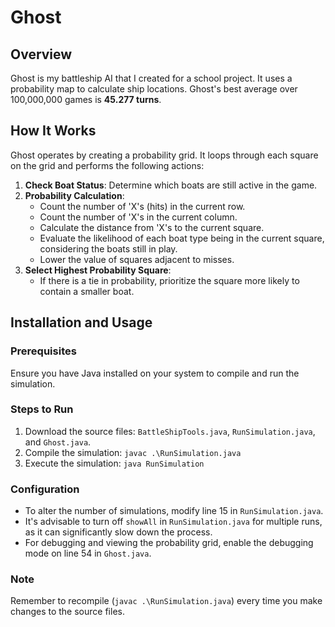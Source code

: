 # Ghost

## Overview
Ghost is my battleship AI that I created for a school project. It uses a probability map to calculate ship locations. 
Ghost's best average over 100,000,000 games is **45.277 turns**.

## How It Works
Ghost operates by creating a probability grid. It loops through each square on the grid and performs the following actions:
1. **Check Boat Status**: Determine which boats are still active in the game.
2. **Probability Calculation**:
   - Count the number of 'X's (hits) in the current row.
   - Count the number of 'X's in the current column.
   - Calculate the distance from 'X's to the current square.
   - Evaluate the likelihood of each boat type being in the current square, considering the boats still in play.
   - Lower the value of squares adjacent to misses.
3. **Select Highest Probability Square**:
   - If there is a tie in probability, prioritize the square more likely to contain a smaller boat.

## Installation and Usage

### Prerequisites
Ensure you have Java installed on your system to compile and run the simulation.

### Steps to Run
1. Download the source files: `BattleShipTools.java`, `RunSimulation.java`, and `Ghost.java`.
2. Compile the simulation:
   `javac .\RunSimulation.java`
3. Execute the simulation:
   `java RunSimulation`
   
### Configuration
- To alter the number of simulations, modify line 15 in `RunSimulation.java`.
- It's advisable to turn off `showAll` in `RunSimulation.java` for multiple runs, as it can significantly slow down the process.
- For debugging and viewing the probability grid, enable the debugging mode on line 54 in `Ghost.java`.

### Note
Remember to recompile (`javac .\RunSimulation.java`) every time you make changes to the source files.
